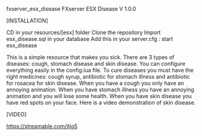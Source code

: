 fxserver_esx_disease
FXserver ESX Disease V 1.0.0

[INSTALLATION]

CD in your resources/[esx] folder
Clone the repository
Import esx_disease.sql in your database
Add this in your server.cfg :
start esx_disease

This is a simple resource that makes you sick. There are 3 types of diseases: cough, stomach disease and skin disease. You can configure everything easily in the config.lua file. To cure diseases you must have the right medicines: cough syrup, antibiotic for stomach illness and antibiotic for rosacea for skin disease.
When you have a cough you only have an annoying animation. When you have stomach illness you have an annoying animation and you will lose some health. When you have skin disease you have red spots on your face.
Here is a video demonstration of skin disease.

[VIDEO]

https://streamable.com/itjo5

